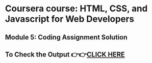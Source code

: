 # Coursera course: HTML, CSS, and Javascript for Web Developers

## Module 5: Coding Assignment Solution

## To Check the Output 👉👉[CLICK HERE](https://ashutosh-pmishra.github.io/Coursera-HTML-CSS-JavaScript-for-Web-Developers/Assignments/Module-5-solution/)
